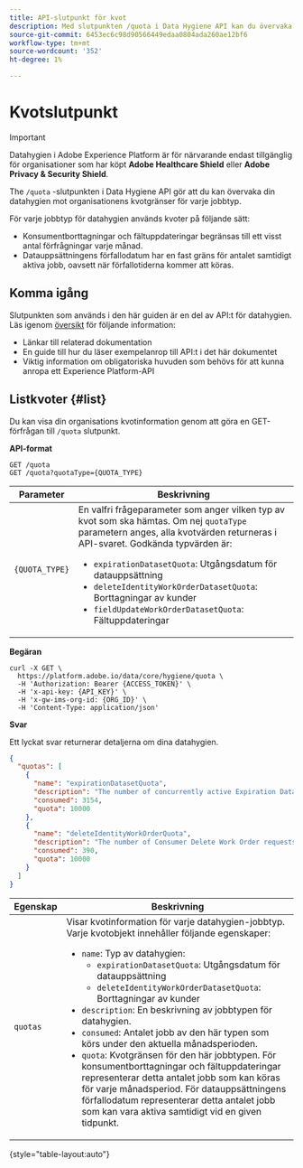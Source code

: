 ```yaml
---
title: API-slutpunkt för kvot
description: Med slutpunkten /quota i Data Hygiene API kan du övervaka din datahygien mot organisationens månatliga kvotgränser för varje jobbtyp.
source-git-commit: 6453ec6c98d90566449edaa0804ada260ae12bf6
workflow-type: tm+mt
source-wordcount: '352'
ht-degree: 1%

---
```


# Kvotslutpunkt

>[!IMPORTANT]
>
>Datahygien i Adobe Experience Platform är för närvarande endast tillgänglig för organisationer som har köpt **Adobe Healthcare Shield** eller **Adobe Privacy &amp; Security Shield**.

The `/quota` -slutpunkten i Data Hygiene API gör att du kan övervaka din datahygien mot organisationens kvotgränser för varje jobbtyp.

För varje jobbtyp för datahygien används kvoter på följande sätt:

* Konsumentborttagningar och fältuppdateringar begränsas till ett visst antal förfrågningar varje månad.
* Datauppsättningens förfallodatum har en fast gräns för antalet samtidigt aktiva jobb, oavsett när förfallotiderna kommer att köras.

## Komma igång

Slutpunkten som används i den här guiden är en del av API:t för datahygien. Läs igenom [översikt](./overview.md) för följande information:

* Länkar till relaterad dokumentation
* En guide till hur du läser exempelanrop till API:t i det här dokumentet
* Viktig information om obligatoriska huvuden som behövs för att kunna anropa ett Experience Platform-API

## Listkvoter {#list}

Du kan visa din organisations kvotinformation genom att göra en GET-förfrågan till `/quota` slutpunkt.

**API-format**

```http
GET /quota
GET /quota?quotaType={QUOTA_TYPE}
```

| Parameter | Beskrivning |
| --- | --- |
| `{QUOTA_TYPE}` | En valfri frågeparameter som anger vilken typ av kvot som ska hämtas. Om nej `quotaType` parametern anges, alla kvotvärden returneras i API-svaret. Godkända typvärden är:<ul><li>`expirationDatasetQuota`: Utgångsdatum för datauppsättning</li><li>`deleteIdentityWorkOrderDatasetQuota`: Borttagningar av kunder</li><li>`fieldUpdateWorkOrderDatasetQuota`: Fältuppdateringar</li></ul> |

**Begäran**

```shell
curl -X GET \
  https://platform.adobe.io/data/core/hygiene/quota \
  -H 'Authorization: Bearer {ACCESS_TOKEN}' \
  -H 'x-api-key: {API_KEY}' \
  -H 'x-gw-ims-org-id: {ORG_ID}' \
  -H 'Content-Type: application/json'
```

**Svar**

Ett lyckat svar returnerar detaljerna om dina datahygien.

```json
{
  "quotas": [
    {
      "name": "expirationDatasetQuota",
      "description": "The number of concurrently active Expiration Dataset Delete Work Order requests for the organization.",
      "consumed": 3154,
      "quota": 10000
    },
    {
      "name": "deleteIdentityWorkOrderQuota",
      "description": "The number of Consumer Delete Work Order requests for the organization for this month.",
      "consumed": 390,
      "quota": 10000
    }
  ]
}
```

| Egenskap | Beskrivning |
| --- | --- |
| `quotas` | Visar kvotinformation för varje datahygien-jobbtyp. Varje kvotobjekt innehåller följande egenskaper:<ul><li>`name`: Typ av datahygien:<ul><li>`expirationDatasetQuota`: Utgångsdatum för datauppsättning</li><li>`deleteIdentityWorkOrderDatasetQuota`: Borttagningar av kunder</li></ul></li><li>`description`: En beskrivning av jobbtypen för datahygien.</li><li>`consumed`: Antalet jobb av den här typen som körs under den aktuella månadsperioden.</li><li>`quota`: Kvotgränsen för den här jobbtypen. För konsumentborttagningar och fältuppdateringar representerar detta antalet jobb som kan köras för varje månadsperiod. För datauppsättningens förfallodatum representerar detta antalet jobb som kan vara aktiva samtidigt vid en given tidpunkt.</li></ul> |

{style=&quot;table-layout:auto&quot;}
